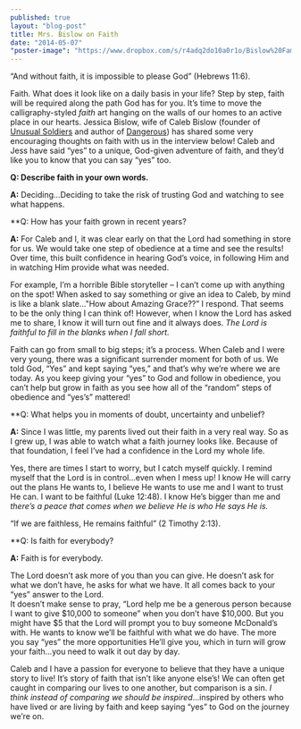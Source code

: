 ```yaml
---
published: true
layout: "blog-post"
title: Mrs. Bislow on Faith
date: "2014-05-07"
"poster-image": "https://www.dropbox.com/s/r4adq2do10a0r1o/Bislow%20Fam.jpg"
---
```


“And without faith, it is impossible to please God” (Hebrews 11:6).

Faith.  What does it look like on a daily basis in your life?  Step by step, faith will be required along the path God has for you.  It’s time to move the calligraphy-styled *faith* art hanging on the walls of our homes to an active place in our hearts.  Jessica Bislow, wife of Caleb Bislow (founder of <a href="http://www.kbm.org/training/unusualsoldiers/" target="_blank">Unusual Soldiers</a> and author of <a href="http://www.thedangerousbook.com/" target="_blank">Dangerous</a>) has shared some very encouraging thoughts on faith with us in the interview below!  Caleb and Jess have said “yes” to a unique, God-given adventure of faith, and they’d like you to know that you can say “yes” too.

**Q: Describe faith in your own words.**

**A:**  Deciding...Deciding to take the risk of trusting God and watching to see what happens.

**Q: How has your faith grown in recent years?

**A:** For Caleb and I, it was clear early on that the Lord had something in store for us.  We would take one step of obedience at a time and see the results!  Over time, this built confidence in hearing God’s voice, in following Him and in watching Him provide what was needed.

For example, I’m a horrible Bible storyteller – I can’t come up with anything on the spot!  When asked to say something or give an idea to Caleb, by mind is like a blank slate..."How about Amazing Grace??” I respond.  That seems to be the only thing I can think of!  However, when I know the Lord has asked me to share, I know it will turn out fine and it always does.  *The Lord is faithful to fill in the blanks when I fall short.*

Faith can go from small to big steps; it’s a process.  When Caleb and I were very young, there was a significant surrender moment for both of us.  We told God, “Yes” and kept saying “yes,” and that’s why we’re where we are today.  As you keep giving your “yes” to God and follow in obedience, you can’t help but grow in faith as you see how all of the “random” steps of obedience and “yes’s” mattered!

**Q: What helps you in moments of doubt, uncertainty and unbelief?
	
**A:** Since I was little, my parents lived out their faith in a very real way.  So as I grew up, I was able to watch what a faith journey looks like.  Because of that foundation, I feel I’ve had a confidence in the Lord my whole life.

Yes, there are times I start to worry, but I catch myself quickly.  I remind myself that the Lord is in control...even when I mess up!  I know He will carry out the plans He wants to, I believe He wants to use me and I want to trust He can. I want to be faithful (Luke 12:48).  I know He’s bigger than me and *there’s a peace that comes when we believe He is who He says He is.*

“If we are faithless, He remains faithful” (2 Timothy 2:13).

**Q: Is faith for everybody?

**A:** Faith is for everybody.

The Lord doesn’t ask more of you than you can give.  He doesn’t ask for what we don’t have, he asks for what we have.  It all comes back to your “yes” answer to the Lord.  
It doesn’t make sense to pray, “Lord help me be a generous person because I want to give $10,000 to someone” when you don’t have $10,000.  But you might have $5 that the Lord will prompt you to buy someone McDonald’s with.  He wants to know we’ll be faithful with what we do have.  The more you say “yes” the more opportunities He’ll give you, which in turn will grow your faith…you need to walk it out day by day.

Caleb and I have a passion for everyone to believe that they have a unique story to live!  It’s story of faith that isn’t like anyone else’s!  We can often get caught in comparing our lives to one another, but comparison is a sin.  *I think instead of comparing we should be inspired*...inspired by others who have lived or are living by faith and keep saying “yes” to God on the journey we’re on.

